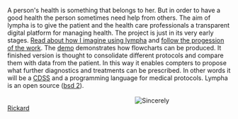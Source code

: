 

<script>
document.getElementById( "indexsmall").style.backgroundColor="#EFAB00";
document.getElementById( "indextext").style.color="#000000";
document.getElementById( "index").className="menu2active";
</script>
A person's health is something that belongs to her. But in order to have a good health the person sometimes need help from others. The aim of  <span class="sc">lympha</span> is to give the patient and the health care professionals a transparent digital platform for managing health. The project is just in its very early stages. <a href="http://rickardhultgren.github.io/lympha/about#use">Read about how I imagine using lympha</a> and <a href="http://rickardhultgren.github.io/lympha/about#progress">follow the progession of the work</a>. The <a href="http://rickardhultgren.github.io/lympha/demo">demo</a> demonstrates how flowcharts can be produced. It finished version is thought to consolidate different protocols and compare them with data from the patient. In this way it enables compters to propose what further diagnostics and treatments can be prescribed. In other words it will be a <a href="https://en.wikipedia.org/wiki/Clinical_decision_support_system">CDSS</a> and a programming language for medical protocols.  <span class="sc">Lympha</span> is an open source (<a href="http://opensource.org/licenses/BSD-2-Clause"><span class="sc">bsd 2</span></a>).
<br><br>
<a href="https://github.com/RickardHultgren"><img src="https://avatars3.githubusercontent.com/u/16224494?v=3&s=80" style="float:left;margin-left:30vw;" /></a>Sincerely<br><a href="https://github.com/RickardHultgren">Rickard</a>
<br><br>
